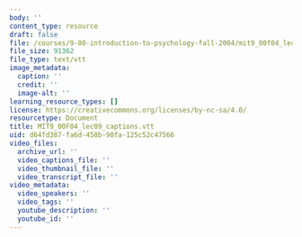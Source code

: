 ```yaml
---
body: ''
content_type: resource
draft: false
file: /courses/9-00-introduction-to-psychology-fall-2004/mit9_00f04_lec09_captions.vtt
file_size: 91362
file_type: text/vtt
image_metadata:
  caption: ''
  credit: ''
  image-alt: ''
learning_resource_types: []
license: https://creativecommons.org/licenses/by-nc-sa/4.0/
resourcetype: Document
title: MIT9_00F04_lec09_captions.vtt
uid: d64fd387-fa6d-458b-90fa-125c52c47566
video_files:
  archive_url: ''
  video_captions_file: ''
  video_thumbnail_file: ''
  video_transcript_file: ''
video_metadata:
  video_speakers: ''
  video_tags: ''
  youtube_description: ''
  youtube_id: ''
---
```

